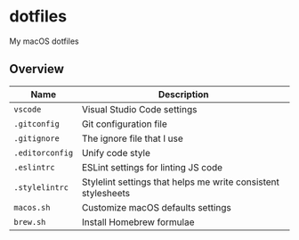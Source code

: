 # dotfiles

My macOS dotfiles

## Overview

| Name | Description |
| --- | --- |
| `vscode` | Visual Studio Code settings |
| `.gitconfig` | Git configuration file |
| `.gitignore` | The ignore file that I use |
| `.editorconfig` | Unify code style |
| `.eslintrc` | ESLint settings for linting JS code |
| `.stylelintrc` | Stylelint settings that helps me write consistent stylesheets |
| `macos.sh` | Customize macOS defaults settings |
| `brew.sh` | Install Homebrew formulae |
